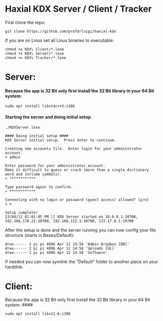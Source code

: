 # Haxial KDX Server / Client / Tracker

First clone the repo:
        
    git clone https://github.com/profdrluigi/haxial-kdx

If you are on Linux set all Linux binaries to executable:
    
    chmod +x KDX\ Client/*.lexe
    chmod +x KDX\ Server/*.lexe
    chmod +x KDX\ Tracker/*.lexe

# Server:

#### Because the app is 32 Bit only first install the 32 Bit library in your 64 Bit system: ####
    sudo apt install libstdc++5:i386

#### Starting the server and doing initial setup ####
    ./KDXServer.lexe
    
    #### Doing initial setup ####
    KDX Server initial setup.  Press enter to continue.
    
    Creating new accounts file.  Enter login for your administrator account.
    > admin
    
    Enter password for your administrator account.
    Make it difficult to guess or crack (more than a single dictionary word and include symbols).
    > ************

    Type password again to confirm.
    > ************

    Connecting with no login or password (guest access) allowed? [y/n]
    > n

    Setup complete!
    23/04/12 01:01:05 PM [] KDX Server started on 10.0.0.1:10700, 192.168.178.21:10700, 192.168.122.1:10700, 172.17.0.1:10700
    
After the setup is done and the server running you can now config your file structure (starts in Bases/Default):    
    
    
    drwx------ 2 pi pi 4096 Apr 12 14:58 'Admin Dropbox [DB]'
    drwx------ 2 pi pi 4096 Apr 12 14:58 'Uploads [UL]'
    drwx------ 2 pi pi 4096 Apr 12 14:58 'Software'

If needed you can now symlink the "Default" folder to another place on your harddisk.

# Client:
Because the app is 32 Bit only first install the 32 Bit library in your 64 Bit system: ####
    
    sudo apt install libx11-6:i386
